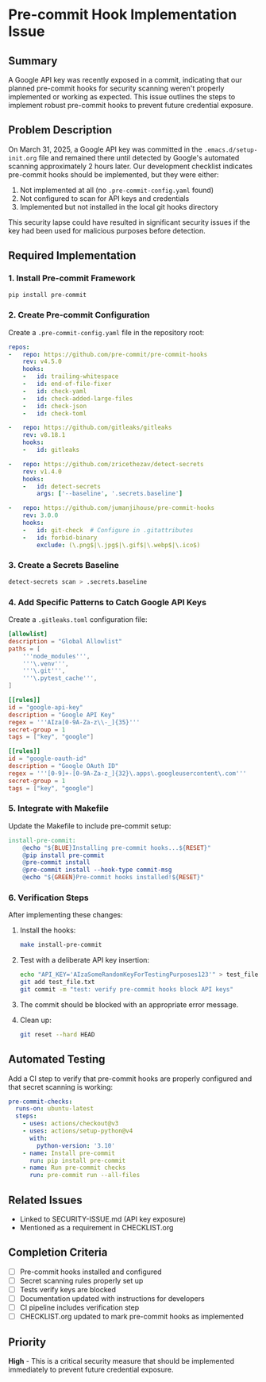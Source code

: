 # Pre-commit Hook Implementation Issue

## Summary

A Google API key was recently exposed in a commit, indicating that our planned pre-commit hooks for security scanning weren't properly implemented or working as expected. This issue outlines the steps to implement robust pre-commit hooks to prevent future credential exposure.

## Problem Description

On March 31, 2025, a Google API key was committed in the `.emacs.d/setup-init.org` file and remained there until detected by Google's automated scanning approximately 2 hours later. Our development checklist indicates pre-commit hooks should be implemented, but they were either:

1. Not implemented at all (no `.pre-commit-config.yaml` found)
2. Not configured to scan for API keys and credentials
3. Implemented but not installed in the local git hooks directory

This security lapse could have resulted in significant security issues if the key had been used for malicious purposes before detection.

## Required Implementation

### 1. Install Pre-commit Framework

```bash
pip install pre-commit
```

### 2. Create Pre-commit Configuration

Create a `.pre-commit-config.yaml` file in the repository root:

```yaml
repos:
-   repo: https://github.com/pre-commit/pre-commit-hooks
    rev: v4.5.0
    hooks:
    -   id: trailing-whitespace
    -   id: end-of-file-fixer
    -   id: check-yaml
    -   id: check-added-large-files
    -   id: check-json
    -   id: check-toml

-   repo: https://github.com/gitleaks/gitleaks
    rev: v8.18.1
    hooks:
    -   id: gitleaks

-   repo: https://github.com/zricethezav/detect-secrets
    rev: v1.4.0
    hooks:
    -   id: detect-secrets
        args: ['--baseline', '.secrets.baseline']

-   repo: https://github.com/jumanjihouse/pre-commit-hooks
    rev: 3.0.0
    hooks:
    -   id: git-check  # Configure in .gitattributes
    -   id: forbid-binary
        exclude: (\.png$|\.jpg$|\.gif$|\.webp$|\.ico$)
```

### 3. Create a Secrets Baseline

```bash
detect-secrets scan > .secrets.baseline
```

### 4. Add Specific Patterns to Catch Google API Keys

Create a `.gitleaks.toml` configuration file:

```toml
[allowlist]
description = "Global Allowlist"
paths = [
    '''node_modules''',
    '''\.venv''',
    '''\.git''',
    '''\.pytest_cache''',
]

[[rules]]
id = "google-api-key"
description = "Google API Key"
regex = '''AIza[0-9A-Za-z\\-_]{35}'''
secret-group = 1
tags = ["key", "google"]

[[rules]]
id = "google-oauth-id"
description = "Google OAuth ID"
regex = '''[0-9]+-[0-9A-Za-z_]{32}\.apps\.googleusercontent\.com'''
secret-group = 1
tags = ["key", "google"]
```

### 5. Integrate with Makefile

Update the Makefile to include pre-commit setup:

```makefile
install-pre-commit:
	@echo "${BLUE}Installing pre-commit hooks...${RESET}"
	@pip install pre-commit
	@pre-commit install
	@pre-commit install --hook-type commit-msg
	@echo "${GREEN}Pre-commit hooks installed!${RESET}"
```

### 6. Verification Steps

After implementing these changes:

1. Install the hooks:
   ```bash
   make install-pre-commit
   ```

2. Test with a deliberate API key insertion:
   ```bash
   echo "API_KEY='AIzaSomeRandomKeyForTestingPurposes123'" > test_file.txt
   git add test_file.txt
   git commit -m "test: verify pre-commit hooks block API keys"
   ```

3. The commit should be blocked with an appropriate error message.

4. Clean up:
   ```bash
   git reset --hard HEAD
   ```

## Automated Testing

Add a CI step to verify that pre-commit hooks are properly configured and that secret scanning is working:

```yaml
pre-commit-checks:
  runs-on: ubuntu-latest
  steps:
    - uses: actions/checkout@v3
    - uses: actions/setup-python@v4
      with:
        python-version: '3.10'
    - name: Install pre-commit
      run: pip install pre-commit
    - name: Run pre-commit checks
      run: pre-commit run --all-files
```

## Related Issues

- Linked to SECURITY-ISSUE.md (API key exposure)
- Mentioned as a requirement in CHECKLIST.org

## Completion Criteria

- [ ] Pre-commit hooks installed and configured
- [ ] Secret scanning rules properly set up
- [ ] Tests verify keys are blocked
- [ ] Documentation updated with instructions for developers
- [ ] CI pipeline includes verification step
- [ ] CHECKLIST.org updated to mark pre-commit hooks as implemented

## Priority

**High** - This is a critical security measure that should be implemented immediately to prevent future credential exposure.